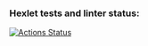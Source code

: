 ### Hexlet tests and linter status:
[![Actions Status](https://github.com/QuietesDeath/frontend-project-44/actions/workflows/hexlet-check.yml/badge.svg)](https://github.com/QuietesDeath/frontend-project-44/actions)